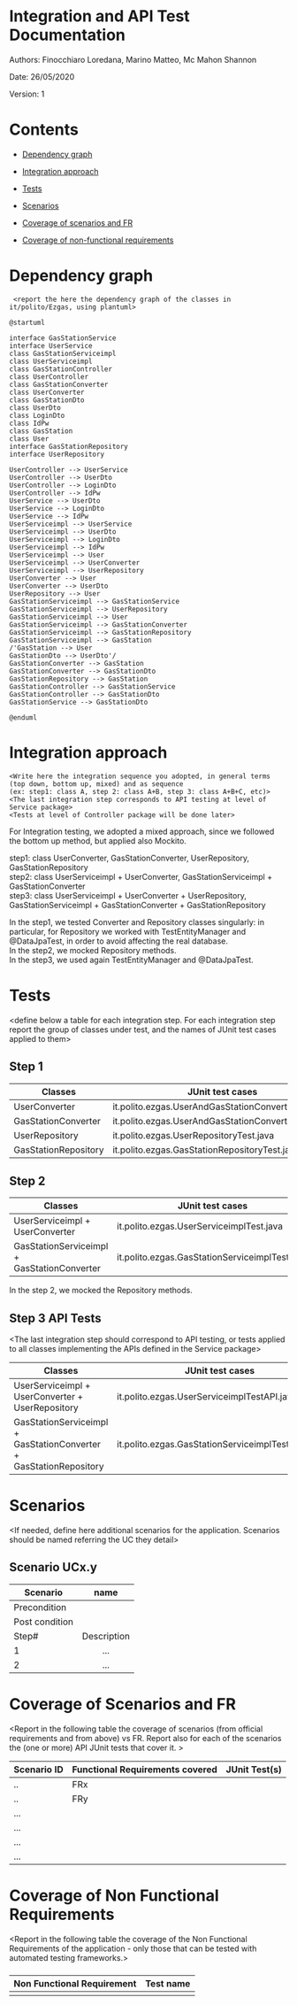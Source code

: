 # Integration and API Test Documentation

Authors: Finocchiaro Loredana, Marino Matteo, Mc Mahon Shannon

Date: 26/05/2020

Version: 1

# Contents

- [Dependency graph](#dependency-graph)

- [Integration approach](#integration)

- [Tests](#tests)

- [Scenarios](#scenarios)

- [Coverage of scenarios and FR](#scenario-coverage)
- [Coverage of non-functional requirements](#nfr-coverage)



# Dependency graph 

     <report the here the dependency graph of the classes in it/polito/Ezgas, using plantuml>
   
```plantuml
@startuml

interface GasStationService
interface UserService
class GasStationServiceimpl
class UserServiceimpl
class GasStationController
class UserController
class GasStationConverter
class UserConverter
class GasStationDto
class UserDto
class LoginDto
class IdPw
class GasStation
class User
interface GasStationRepository
interface UserRepository

UserController --> UserService
UserController --> UserDto
UserController --> LoginDto
UserController --> IdPw
UserService --> UserDto
UserService --> LoginDto
UserService --> IdPw
UserServiceimpl --> UserService
UserServiceimpl --> UserDto
UserServiceimpl --> LoginDto
UserServiceimpl --> IdPw
UserServiceimpl --> User
UserServiceimpl --> UserConverter
UserServiceimpl --> UserRepository
UserConverter --> User
UserConverter --> UserDto
UserRepository --> User
GasStationServiceimpl --> GasStationService
GasStationServiceimpl --> UserRepository
GasStationServiceimpl --> User
GasStationServiceimpl --> GasStationConverter
GasStationServiceimpl --> GasStationRepository
GasStationServiceimpl --> GasStation
/'GasStation --> User
GasStationDto --> UserDto'/
GasStationConverter --> GasStation
GasStationConverter --> GasStationDto
GasStationRepository --> GasStation
GasStationController --> GasStationService
GasStationController --> GasStationDto
GasStationService --> GasStationDto

@enduml
```


     
# Integration approach

    <Write here the integration sequence you adopted, in general terms (top down, bottom up, mixed) and as sequence
    (ex: step1: class A, step 2: class A+B, step 3: class A+B+C, etc)> 
    <The last integration step corresponds to API testing at level of Service package>
    <Tests at level of Controller package will be done later>

For Integration testing, we adopted a mixed approach, since we followed the bottom up method, but applied also Mockito. </br>

step1: class UserConverter, GasStationConverter, UserRepository, GasStationRepository</br>
step2: class UserServiceimpl + UserConverter, GasStationServiceimpl + GasStationConverter</br>
step3: class UserServiceimpl + UserConverter + UserRepository, GasStationServiceimpl + GasStationConverter + GasStationRepository </br>

In the step1, we tested Converter and Repository classes singularly: in particular, for Repository we worked with TestEntityManager and @DataJpaTest, in order to avoid affecting the real database. </br>
In the step2, we mocked Repository methods. </br>
In the step3, we used again TestEntityManager and @DataJpaTest.

#  Tests

   <define below a table for each integration step. For each integration step report the group of classes under test, and the names of
     JUnit test cases applied to them>

## Step 1
| Classes  | JUnit test cases |
|--|--|
| UserConverter | it.polito.ezgas.UserAndGasStationConverterTest.java |
| GasStationConverter | it.polito.ezgas.UserAndGasStationConverterTest.java |
| UserRepository | it.polito.ezgas.UserRepositoryTest.java |
| GasStationRepository | it.polito.ezgas.GasStationRepositoryTest.java |


## Step 2
| Classes  | JUnit test cases |
|--|--|
| UserServiceimpl + UserConverter | it.polito.ezgas.UserServiceimplTest.java |
| GasStationServiceimpl + GasStationConverter | it.polito.ezgas.GasStationServiceimplTest.java |

In the step 2, we mocked the Repository methods.

## Step 3 API Tests

   <The last integration step  should correspond to API testing, or tests applied to all classes implementing the APIs defined in the Service package>

| Classes  | JUnit test cases |
|--|--|
| UserServiceimpl + UserConverter + UserRepository | it.polito.ezgas.UserServiceimplTestAPI.java |
| GasStationServiceimpl + GasStationConverter + GasStationRepository | it.polito.ezgas.GasStationServiceimplTestAPI.java |



# Scenarios


<If needed, define here additional scenarios for the application. Scenarios should be named
 referring the UC they detail>

## Scenario UCx.y

| Scenario |  name |
| ------------- |:-------------:| 
|  Precondition     |  |
|  Post condition     |   |
| Step#        | Description  |
|  1     |  ... |  
|  2     |  ... |



# Coverage of Scenarios and FR


<Report in the following table the coverage of  scenarios (from official requirements and from above) vs FR. 
Report also for each of the scenarios the (one or more) API JUnit tests that cover it. >




| Scenario ID | Functional Requirements covered | JUnit  Test(s) | 
| ----------- | ------------------------------- | ----------- | 
|  ..         | FRx                             |             |             
|  ..         | FRy                             |             |             
| ...         |                                 |             |             
| ...         |                                 |             |             
| ...         |                                 |             |             
| ...         |                                 |             |             



# Coverage of Non Functional Requirements


<Report in the following table the coverage of the Non Functional Requirements of the application - only those that can be tested with automated testing frameworks.>


### 

| Non Functional Requirement | Test name |
| -------------------------- | --------- |
|                            |           |


